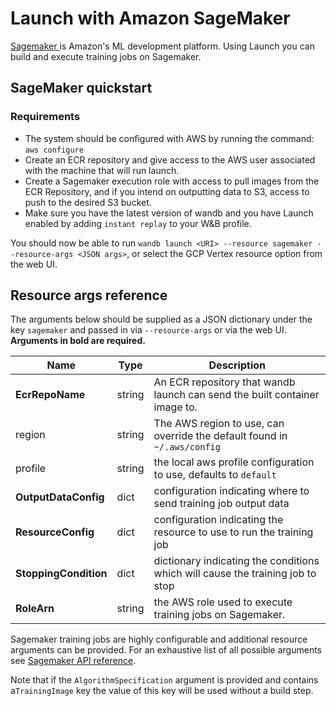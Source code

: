 # Launch with Amazon SageMaker

[Sagemaker ](https://aws.amazon.com/pm/sagemaker/?trk=8987dd52-6f33-407a-b89b-a7ba025c913c\&sc\_channel=ps\&sc\_campaign=acquisition\&sc\_medium=ACQ-P|PS-GO|Brand|Desktop|SU|Machine%20Learning|Sagemaker|US|EN|Text\&s\_kwcid=AL!4422!3!532502995192!e!!g!!sagemaker\&ef\_id=CjwKCAjwopWSBhB6EiwAjxmqDXI888l7VXCP\_vdFZYDAxR0uxs0WeD0vbFrsYgQDEqRj0wDPFoT6BxoC5PoQAvD\_BwE:G:s\&s\_kwcid=AL!4422!3!532502995192!e!!g!!sagemaker)is Amazon's ML development platform. Using Launch you can build and execute training jobs on Sagemaker.

## SageMaker quickstart

### Requirements

* The system should be configured with AWS by running the command: `aws configure`
* Create an ECR repository and give access to the AWS user associated with the machine that will run launch.
* Create a Sagemaker execution role with access to pull images from the ECR Repository, and if you intend on outputting data to S3, access to push to the desired S3 bucket.
* Make sure you have the latest version of wandb and you have Launch enabled by adding `instant replay` to your W\&B profile.



You should now be able to run `wandb launch <URI> --resource sagemaker --resource-args <JSON args>`, or select the GCP Vertex resource option from the web UI.

## Resource args reference

The arguments below should be supplied as a JSON dictionary under the key `sagemaker` and passed in via `--resource-args` or via the web UI. **Arguments in bold are required.**&#x20;

| Name                  | Type   | Description                                                                    |
| --------------------- | ------ | ------------------------------------------------------------------------------ |
| **EcrRepoName**       | string | An ECR repository that wandb launch can send the built container image to.     |
| region                | string | The AWS region to use, can override the default found in `~/.aws/config`       |
| profile               | string | the local aws profile configuration to use, defaults to `default`              |
| **OutputDataConfig**  | dict   | configuration indicating where to send training job output data                |
| **ResourceConfig**    | dict   | configuration indicating the resource to use to run the training job           |
| **StoppingCondition** | dict   | dictionary indicating the conditions which will cause the training job to stop |
| **RoleArn**           | string | the AWS role used to execute training jobs on Sagemaker.                       |

Sagemaker training jobs are highly configurable and additional resource arguments can be provided. For an exhaustive list of all possible arguments see [Sagemaker API reference](https://docs.aws.amazon.com/sagemaker/latest/APIReference/API\_CreateTrainingJob.html).

Note that if the `AlgorithmSpecification` argument is provided and contains a`TrainingImage` key the value of this key will be used without a build step.

